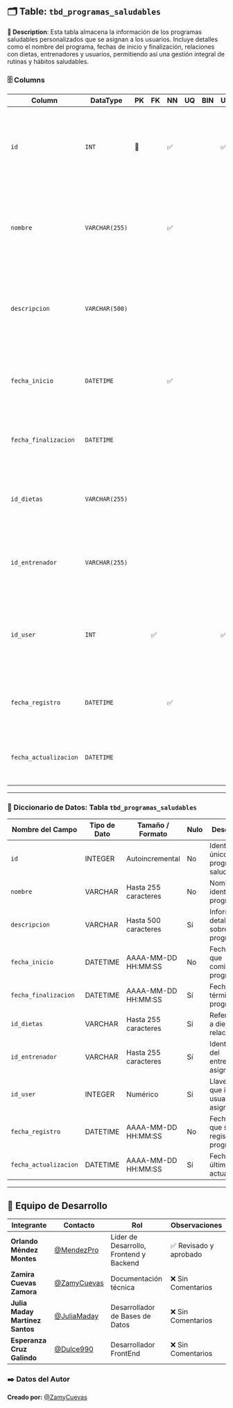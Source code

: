 ## 🗂️ Table: `tbd_programas_saludables`

**📝 Description**: Esta tabla almacena la información de los programas saludables personalizados que se asignan a los usuarios. Incluye detalles como el nombre del programa, fechas de inicio y finalización, relaciones con dietas, entrenadores y usuarios, permitiendo así una gestión integral de rutinas y hábitos saludables.

### 🗄️ Columns

| Column              | DataType      | PK  | FK | NN  | UQ | BIN | UN | ZF | AI  | Default | Comment |
|---------------------|---------------|-----|----|-----|----|-----|----|----|-----|---------|---------|
| `id`                | `INT`         | 🔑  |    | ✅  |    |     | ✅ |    | ✅  |         | Descripción: Identificador único del programa saludable.<br>Naturaleza: Numérico.<br>Dominio: Entero positivo autoincrementable. |
| `nombre`            | `VARCHAR(255)`|     |    | ✅  |    |     |    |    |     |         | Descripción: Nombre del programa saludable.<br>Naturaleza: Cualitativo.<br>Dominio: Texto de hasta 255 caracteres. |
| `descripcion`       | `VARCHAR(500)`|     |    |     |    |     |    |    |     |         | Descripción: Detalles y objetivos del programa.<br>Naturaleza: Cualitativo.<br>Dominio: Texto libre hasta 500 caracteres. |
| `fecha_inicio`      | `DATETIME`    |     |    | ✅  |    |     |    |    |     |         | Descripción: Fecha de inicio del programa.<br>Naturaleza: Temporal.<br>Dominio: Formato datetime. |
| `fecha_finalizacion`| `DATETIME`    |     |    |     |    |     |    |    |     |         | Descripción: Fecha en la que finaliza el programa (puede ser nula).<br>Naturaleza: Temporal. |
| `id_dietas`         | `VARCHAR(255)`|     |    |     |    |     |    |    |     |         | Descripción: Referencia(s) textual(es) a las dietas asociadas.<br>Naturaleza: Cualitativo.<br>Dominio: Texto. |
| `id_entrenador`     | `VARCHAR(255)`|     |    |     |    |     |    |    |     |         | Descripción: Identificador del entrenador asignado.<br>Naturaleza: Cualitativo.<br>Dominio: Texto. |
| `id_user`           | `INT`         |     | ✅ |     |    |     | ✅ |    |     |         | Descripción: Identificador del usuario que sigue el programa.<br>Naturaleza: Numérico.<br>Dominio: Llave foránea hacia `tbb_usuarios.id`. |
| `fecha_registro`    | `DATETIME`    |     |    | ✅  |    |     |    |    |     |         | Descripción: Fecha y hora en que fue creado el programa.<br>Naturaleza: Temporal. |
| `fecha_actualizacion`| `DATETIME`   |     |    |     |    |     |    |    |     |         | Descripción: Última fecha de modificación del programa.<br>Naturaleza: Temporal. |

---

### 📘 Diccionario de Datos: Tabla `tbd_programas_saludables`

| **Nombre del Campo**      | **Tipo de Dato** | **Tamaño / Formato**      | **Nulo** | **Descripción**                                                             |
|---------------------------|------------------|----------------------------|----------|------------------------------------------------------------------------------|
| `id`                      | INTEGER          | Autoincremental            | No       | Identificador único del programa saludable.                                 |
| `nombre`                  | VARCHAR           | Hasta 255 caracteres       | No       | Nombre que identifica el programa.                                          |
| `descripcion`             | VARCHAR           | Hasta 500 caracteres       | Sí       | Información detallada sobre el programa.                                    |
| `fecha_inicio`            | DATETIME          | AAAA-MM-DD HH:MM:SS        | No       | Fecha en la que comienza el programa.                                       |
| `fecha_finalizacion`      | DATETIME          | AAAA-MM-DD HH:MM:SS        | Sí       | Fecha de término del programa.                                              |
| `id_dietas`               | VARCHAR           | Hasta 255 caracteres       | Sí       | Referencia(s) a dietas relacionadas.                                        |
| `id_entrenador`           | VARCHAR           | Hasta 255 caracteres       | Sí       | Identificador del entrenador asignado.                                      |
| `id_user`                 | INTEGER           | Numérico                   | Sí       | Llave foránea que indica el usuario asignado.                               |
| `fecha_registro`          | DATETIME          | AAAA-MM-DD HH:MM:SS        | No       | Fecha en la que se registró el programa.                                    |
| `fecha_actualizacion`     | DATETIME          | AAAA-MM-DD HH:MM:SS        | Sí       | Fecha de la última actualización.                                           |

---

## 👥 Equipo de Desarrollo  

| Integrante | Contacto | Rol | Observaciones |
|------------|----------|----------------------------|------------------|
| **Orlando Méndez Montes** | [@MendezPro](https://github.com/MendezPro) | Líder de Desarrollo, Frontend y Backend | ✅ Revisado y aprobado |
| **Zamira Cuevas Zamora** | [@ZamyCuevas](https://github.com/ZamyCuevas) | Documentación técnica | ❌ Sin Comentarios |
| **Julia Maday Martinez Santos** | [@JuliaMaday](https://github.com/JuliaMaday) | Desarrollador de Bases de Datos | ❌ Sin Comentarios |
| **Esperanza Cruz Galindo** | [@Dulce990](https://github.com/Dulce990) | Desarrollador FrontEnd | ❌ Sin Comentarios |

### ✒️ **Datos del Autor** 

**Creado por:** [@ZamyCuevas](https://github.com/ZamyCuevas)
